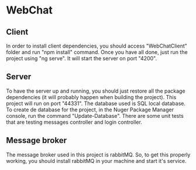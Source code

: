 # WebChat

## Client
In order to install client dependencies, you should access "WebChatClient" folder and run "npm install" command.
Once you have all done, just run the project using "ng serve". It will start the server on port "4200".

## Server
To have the server up and running, you should just restore all the package dependencies (it will probably happen when building the project).
This project will run on port "44331".
The database used is SQL local database. To create de database for the project, in the Nuger Package Manager console, run the command "Update-Database".
There are some unit tests that are testing messages controller and login controller.

## Message broker
The message broker used in this project is rabbitMQ. So, to get this properly working, you should install rabbitMQ in your machine and start it's service.
